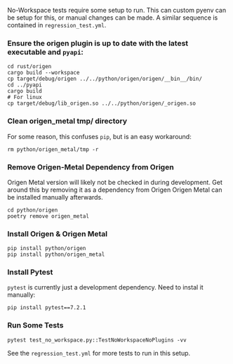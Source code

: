 No-Workspace tests require some setup to run. This can custom pyenv can be setup for this, or manual changes can be made. A similar sequence is contained in `regression_test.yml`.

### Ensure the origen plugin is up to date with the latest executable and `pyapi`:
~~~
cd rust/origen
cargo build --workspace
cp target/debug/origen ../../python/origen/origen/__bin__/bin/
cd ../pyapi
cargo build
# For linux
cp target/debug/lib_origen.so ../../python/origen/_origen.so
~~~

### Clean origen_metal tmp/ directory
For some reason, this confuses `pip`, but is an easy workaround:

~~~
rm python/origen_metal/tmp -r
~~~

### Remove Origen-Metal Dependency from Origen
Origen Metal version will likely not be checked in during development. Get around this by removing it as a dependency from Origen
Origen Metal can be installed manually afterwards.

~~~
cd python/origen
poetry remove origen_metal
~~~

### Install Origen & Origen Metal

~~~
pip install python/origen
pip install python/origen_metal
~~~

### Install Pytest
`pytest` is currently just a development dependency. Need to instal it manually:

~~~
pip install pytest==7.2.1
~~~

### Run Some Tests
~~~
pytest test_no_workspace.py::TestNoWorkspaceNoPlugins -vv
~~~

See the `regression_test.yml` for more tests to run in this setup.
